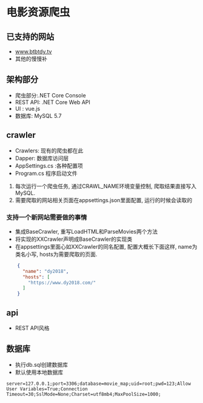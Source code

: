 # 电影资源爬虫

## 已支持的网站

- www.btbtdy.tv
- 其他的慢慢补

## 架构部分

- 爬虫部分:.NET Core Console
- REST API: .NET Core Web API
- UI : vue.js
- 数据库: MySQL 5.7

## crawler

- Crawlers: 现有的爬虫都在此
- Dapper: 数据库访问层
- AppSettings.cs :各种配置项
- Program.cs 程序启动文件

1. 每次运行一个爬虫任务, 通过CRAWL_NAME环境变量控制, 爬取结果直接写入MySQL.
2. 需要爬取的网站相关页面在appsettings.json里面配置, 运行的时候会读取的

### 支持一个新网站需要做的事情
- 集成BaseCrawler, 重写LoadHTML和ParseMovies两个方法
- 将实现的XXCrawler声明成BaseCrawler的实现类
- 在appsettings里面心如XXCrawler的同名配置, 配置大概长下面这样, name为类名小写, hosts为需要爬取的页面.

```json
    {
      "name": "dy2018",
      "hosts": [
        "https://www.dy2018.com/"
      ]
    }
```


## api

- REST API风格

## 数据库

- 执行db.sql创建数据库
- 默认使用本地数据库

```log
server=127.0.0.1;port=3306;database=movie_map;uid=root;pwd=123;Allow User Variables=True;Connection Timeout=30;SslMode=None;Charset=utf8mb4;MaxPoolSize=1000;
```
